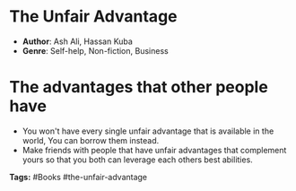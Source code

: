 # The Unfair Advantage
- **Author**: Ash Ali, Hassan Kuba
- **Genre**: Self-help, Non-fiction, Business

# The advantages that other people have
- You won't have every single unfair advantage that is available in the world, You can borrow them instead.
- Make friends with people that have unfair advantages that complement yours so that you both can leverage each others best abilities.

**Tags:** #Books  #the-unfair-advantage